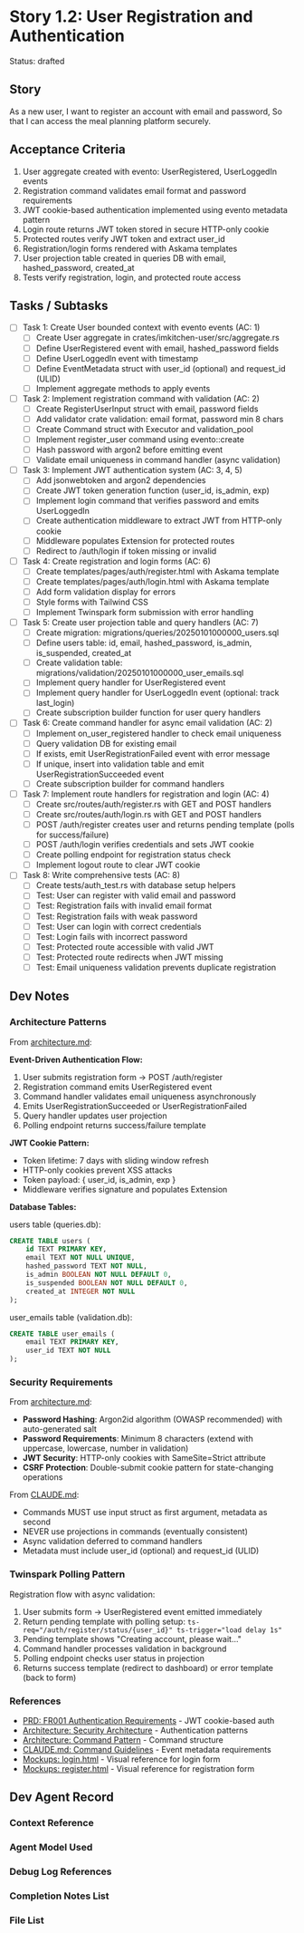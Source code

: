 # Story 1.2: User Registration and Authentication

Status: drafted

## Story

As a new user,
I want to register an account with email and password,
So that I can access the meal planning platform securely.

## Acceptance Criteria

1. User aggregate created with evento: UserRegistered, UserLoggedIn events
2. Registration command validates email format and password requirements
3. JWT cookie-based authentication implemented using evento metadata pattern
4. Login route returns JWT token stored in secure HTTP-only cookie
5. Protected routes verify JWT token and extract user_id
6. Registration/login forms rendered with Askama templates
7. User projection table created in queries DB with email, hashed_password, created_at
8. Tests verify registration, login, and protected route access

## Tasks / Subtasks

- [ ] Task 1: Create User bounded context with evento events (AC: 1)
  - [ ] Create User aggregate in crates/imkitchen-user/src/aggregate.rs
  - [ ] Define UserRegistered event with email, hashed_password fields
  - [ ] Define UserLoggedIn event with timestamp
  - [ ] Define EventMetadata struct with user_id (optional) and request_id (ULID)
  - [ ] Implement aggregate methods to apply events

- [ ] Task 2: Implement registration command with validation (AC: 2)
  - [ ] Create RegisterUserInput struct with email, password fields
  - [ ] Add validator crate validation: email format, password min 8 chars
  - [ ] Create Command struct with Executor and validation_pool
  - [ ] Implement register_user command using evento::create
  - [ ] Hash password with argon2 before emitting event
  - [ ] Validate email uniqueness in command handler (async validation)

- [ ] Task 3: Implement JWT authentication system (AC: 3, 4, 5)
  - [ ] Add jsonwebtoken and argon2 dependencies
  - [ ] Create JWT token generation function (user_id, is_admin, exp)
  - [ ] Implement login command that verifies password and emits UserLoggedIn
  - [ ] Create authentication middleware to extract JWT from HTTP-only cookie
  - [ ] Middleware populates Extension<User> for protected routes
  - [ ] Redirect to /auth/login if token missing or invalid

- [ ] Task 4: Create registration and login forms (AC: 6)
  - [ ] Create templates/pages/auth/register.html with Askama template
  - [ ] Create templates/pages/auth/login.html with Askama template
  - [ ] Add form validation display for errors
  - [ ] Style forms with Tailwind CSS
  - [ ] Implement Twinspark form submission with error handling

- [ ] Task 5: Create user projection table and query handlers (AC: 7)
  - [ ] Create migration: migrations/queries/20250101000000_users.sql
  - [ ] Define users table: id, email, hashed_password, is_admin, is_suspended, created_at
  - [ ] Create validation table: migrations/validation/20250101000000_user_emails.sql
  - [ ] Implement query handler for UserRegistered event
  - [ ] Implement query handler for UserLoggedIn event (optional: track last_login)
  - [ ] Create subscription builder function for user query handlers

- [ ] Task 6: Create command handler for async email validation (AC: 2)
  - [ ] Implement on_user_registered handler to check email uniqueness
  - [ ] Query validation DB for existing email
  - [ ] If exists, emit UserRegistrationFailed event with error message
  - [ ] If unique, insert into validation table and emit UserRegistrationSucceeded event
  - [ ] Create subscription builder for command handlers

- [ ] Task 7: Implement route handlers for registration and login (AC: 4)
  - [ ] Create src/routes/auth/register.rs with GET and POST handlers
  - [ ] Create src/routes/auth/login.rs with GET and POST handlers
  - [ ] POST /auth/register creates user and returns pending template (polls for success/failure)
  - [ ] POST /auth/login verifies credentials and sets JWT cookie
  - [ ] Create polling endpoint for registration status check
  - [ ] Implement logout route to clear JWT cookie

- [ ] Task 8: Write comprehensive tests (AC: 8)
  - [ ] Create tests/auth_test.rs with database setup helpers
  - [ ] Test: User can register with valid email and password
  - [ ] Test: Registration fails with invalid email format
  - [ ] Test: Registration fails with weak password
  - [ ] Test: User can login with correct credentials
  - [ ] Test: Login fails with incorrect password
  - [ ] Test: Protected route accessible with valid JWT
  - [ ] Test: Protected route redirects when JWT missing
  - [ ] Test: Email uniqueness validation prevents duplicate registration

## Dev Notes

### Architecture Patterns

From [architecture.md](../architecture.md):

**Event-Driven Authentication Flow:**
1. User submits registration form → POST /auth/register
2. Registration command emits UserRegistered event
3. Command handler validates email uniqueness asynchronously
4. Emits UserRegistrationSucceeded or UserRegistrationFailed
5. Query handler updates user projection
6. Polling endpoint returns success/failure template

**JWT Cookie Pattern:**
- Token lifetime: 7 days with sliding window refresh
- HTTP-only cookies prevent XSS attacks
- Token payload: { user_id, is_admin, exp }
- Middleware verifies signature and populates Extension<User>

**Database Tables:**

users table (queries.db):
```sql
CREATE TABLE users (
    id TEXT PRIMARY KEY,
    email TEXT NOT NULL UNIQUE,
    hashed_password TEXT NOT NULL,
    is_admin BOOLEAN NOT NULL DEFAULT 0,
    is_suspended BOOLEAN NOT NULL DEFAULT 0,
    created_at INTEGER NOT NULL
);
```

user_emails table (validation.db):
```sql
CREATE TABLE user_emails (
    email TEXT PRIMARY KEY,
    user_id TEXT NOT NULL
);
```

### Security Requirements

From [architecture.md](../architecture.md#security-architecture):
- **Password Hashing**: Argon2id algorithm (OWASP recommended) with auto-generated salt
- **Password Requirements**: Minimum 8 characters (extend with uppercase, lowercase, number in validation)
- **JWT Security**: HTTP-only cookies with SameSite=Strict attribute
- **CSRF Protection**: Double-submit cookie pattern for state-changing operations

From [CLAUDE.md](/home/snapiz/projects/github/timayz/imkitchen/CLAUDE.md#command-guidelines):
- Commands MUST use input struct as first argument, metadata as second
- NEVER use projections in commands (eventually consistent)
- Async validation deferred to command handlers
- Metadata must include user_id (optional) and request_id (ULID)

### Twinspark Polling Pattern

Registration flow with async validation:
1. User submits form → UserRegistered event emitted immediately
2. Return pending template with polling setup: `ts-req="/auth/register/status/{user_id}" ts-trigger="load delay 1s"`
3. Pending template shows "Creating account, please wait..."
4. Command handler processes validation in background
5. Polling endpoint checks user status in projection
6. Returns success template (redirect to dashboard) or error template (back to form)

### References

- [PRD: FR001 Authentication Requirements](../PRD.md#functional-requirements) - JWT cookie-based auth
- [Architecture: Security Architecture](../architecture.md#security-architecture) - Authentication patterns
- [Architecture: Command Pattern](../architecture.md#command-pattern-per-claudemd) - Command structure
- [CLAUDE.md: Command Guidelines](/home/snapiz/projects/github/timayz/imkitchen/CLAUDE.md#command-guidelines) - Event metadata requirements
- [Mockups: login.html](../../mockups/login.html) - Visual reference for login form
- [Mockups: register.html](../../mockups/register.html) - Visual reference for registration form

## Dev Agent Record

### Context Reference

<!-- Path(s) to story context XML will be added here by context workflow -->

### Agent Model Used

<!-- Will be filled by Dev agent -->

### Debug Log References

<!-- Dev agent logs will be added here -->

### Completion Notes List

<!-- Dev agent completion notes will be added here -->

### File List

<!-- List of files created/modified will be added here -->
